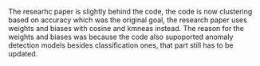 The researhc paper is slightly behind the code, the code is now clustering based on accuracy which was the original goal, the research paper uses weights and biases with cosine and kmneas instead.
The reason for the weights and biases was because the code also supoported anomaly detection models besides classification ones, that part still has to be updated.
